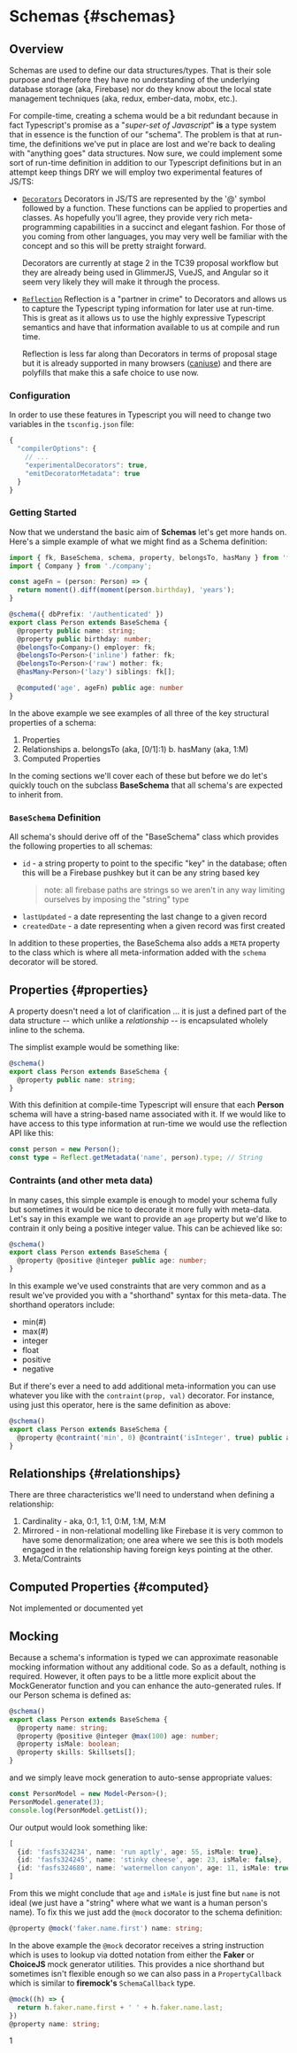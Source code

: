 # Schemas {#schemas}

## Overview
Schemas are used to define our data structures/types. That is their sole purpose and therefore they have no understanding of the underlying database storage (aka, Firebase) nor do they know about the local state management techniques (aka, redux, ember-data, mobx, etc.). 

For compile-time, creating a schema would be a bit redundant because in fact Typescript's promise as a "_super-set of Javascript_" **is** a type system that in essence is the function of our "schema". The problem is that at run-time, the definitions we've put in place are lost and we're back to dealing with "anything goes" data structures. Now sure, we could implement some sort of run-time definition in addition to our Typescript definitions but in an attempt keep things DRY we will employ two experimental features of JS/TS:

- [`Decorators`](https://github.com/tc39/proposal-decorators)
    Decorators in JS/TS are represented by the '@' symbol followed by a function. These functions can be applied to properties and classes. As hopefully you'll agree, they provide very rich meta-programming capabilities in a succinct and elegant fashion. For those of you coming from other languages, you may very well be familiar with the concept and so this will be pretty straight forward.
    
    Decorators are currently at stage 2 in the TC39 proposal workflow but they are already being used in GlimmerJS, VueJS, and Angular so it seem very likely they will make it through the process.
- [`Reflection`](http://www.ecma-international.org/ecma-262/6.0/#sec-reflection)
    Reflection is a "partner in crime" to Decorators and allows us to capture the Typescript typing information for later use at run-time. This is great as it allows us to use the highly expressive Typescript semantics and have that information available to us at compile and run time.

    Reflection is less far along than Decorators in terms of proposal stage but it is already supported in many browsers ([caniuse](http://kangax.github.io/compat-table/es6/#test-Reflect)) and there are polyfills that make this a safe choice to use now. 

### Configuration

In order to use these features in Typescript you will need to change two variables in the `tsconfig.json` file:

```ts
{
  "compilerOptions": {
    // ...
    "experimentalDecorators": true,
    "emitDecoratorMetadata": true
  }
}
```

### Getting Started

Now that we understand the basic aim of **Schemas** let's get more hands on. Here's a simple example of what we might find as a Schema definition:

```ts
import { fk, BaseSchema, schema, property, belongsTo, hasMany } from 'firemodel';
import { Company } from './company';

const ageFn = (person: Person) => {
  return moment().diff(moment(person.birthday), 'years');
}

@schema({ dbPrefix: '/authenticated' })
export class Person extends BaseSchema {
  @property public name: string;
  @property public birthday: number;
  @belongsTo<Company>() employer: fk;
  @belongsTo<Person>('inline') father: fk;
  @belongsTo<Person>('raw') mother: fk;
  @hasMany<Person>('lazy') siblings: fk[];

  @computed('age', ageFn) public age: number
}
```

In the above example we see examples of all three of the key structural properties of a schema:

1. Properties
2. Relationships
    a. belongsTo (aka, [0/1]:1)
    b. hasMany (aka, 1:M)
3. Computed Properties

In the coming sections we'll cover each of these but before we do let's quickly touch on the subclass **BaseSchema** that all schema's are expected to inherit from.



### `BaseSchema` Definition

All schema's should derive off of the "BaseSchema" class which provides the following properties to all schemas:

  - `id` - a string property to point to the specific "key" in the database; often this will be a Firebase pushkey but it can be any string based key
      > note: all firebase paths are strings so we aren't in any way limiting ourselves by imposing the "string" type
  - `lastUpdated` - a date representing the last change to a given record
  - `createdDate` - a date representing when a given record was first created

In addition to these properties, the BaseSchema also adds a `META` property to the class which is where all meta-information added with the `schema` decorator will be stored.
## Properties {#properties}

A property doesn't need a lot of clarification ... it is just a defined part of the data structure -- which unlike a _relationship_ -- is encapsulated wholely inline to the schema.

The simplist example would be something like:

```ts
@schema()
export class Person extends BaseSchema {
  @property public name: string;
}
```

With this definition at compile-time Typescript will ensure that each **Person** schema will have a string-based name associated with it. If we would like to have access to this type information at run-time we would use the reflection API like this:

```ts
const person = new Person();
const type = Reflect.getMetadata('name', person).type; // String
```

### Contraints (and other meta data)

In many cases, this simple example is enough to model your schema fully but sometimes it would be nice to decorate it more fully with meta-data. Let's say in this example we want to provide an `age` property but we'd like to contrain it only being a positive integer value. This can be achieved like so:

```ts
@schema()
export class Person extends BaseSchema {
  @property @positive @integer public age: number;
}
```

In this example we've used constraints that are very common and as a result we've provided you with a "shorthand" syntax for this meta-data. The shorthand operators include:

- min(#)
- max(#)
- integer
- float
- positive
- negative

But if there's ever a need to add additional meta-information you can use whatever you like with the `contraint(prop, val)` decorator. For instance, using just this operator, here is the same definition as above:

```ts
@schema()
export class Person extends BaseSchema {
  @property @contraint('min', 0) @contraint('isInteger', true) public age: number;
}
```

## Relationships {#relationships}
There are three characteristics we'll need to understand when defining a relationship:

1. Cardinality - aka, 0:1, 1:1, 0:M, 1:M, M:M
2. Mirrored - in non-relational modelling like Firebase it is very common to have some denormalization; one area where we see this is both models engaged in the relationship having foreign keys pointing at the other.
3. Meta/Contraints


## Computed Properties {#computed}

Not implemented or documented yet

## Mocking

Because a schema's information is typed we can approximate reasonable mocking information without any additional code. So as a default, nothing is required. However, it often pays to be a little more explicit about the MockGenerator function and you can enhance the auto-generated rules. If our Person schema is defined as:

```ts
@schema()
export class Person extends BaseSchema {
  @property name: string;
  @property @positive @integer @max(100) age: number;
  @property isMale: boolean;
  @property skills: Skillsets[];
}
```

and we simply leave mock generation to auto-sense appropriate values:

```ts
const PersonModel = new Model<Person>();
PersonModel.generate(3);
console.log(PersonModel.getList());
```

Our output would look something like:
```ts
[
  {id: 'fasfs324234', name: 'run aptly', age: 55, isMale: true},
  {id: 'fasfs324245', name: 'stinky cheese', age: 23, isMale: false},
  {id: 'fasfs324680', name: 'watermellon canyon', age: 11, isMale: true},
]
```

From this we might conclude that `age` and `isMale` is just fine but `name` is not ideal (we just have a "string" where what we want is a human person's name). To fix this we just add the `@mock` docorator to the schema definition:

```ts
@property @mock('faker.name.first') name: string;
```

In the above example the `@mock` decorator receives a string instruction which is uses to lookup via dotted notation from either the **Faker** or **ChoiceJS** mock generator utilities. This provides a nice shorthand but sometimes isn't flexible enough so we can also pass in a `PropertyCallback` which is similar to **firemock's** `SchemaCallback` type. 

```ts
@mock((h) => {
  return h.faker.name.first + ' ' + h.faker.name.last;
}) 
@property name: string;
```
1

